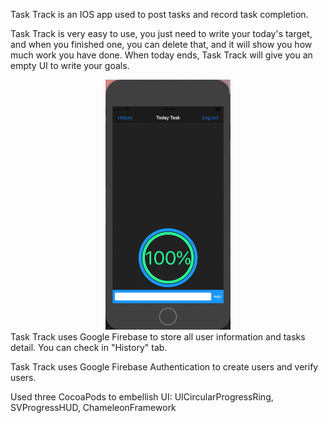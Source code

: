 
Task Track is an IOS app used to post tasks and record task completion.

Task Track is very easy to use, you just need to write your today's target, and when you finished one, you can delete that, and it will show you how much work you have done. When today ends, Task Track will give you an empty UI to write your goals.

<div align=center><img width="200" height="400" src="https://github.com/JiananWen/Task-Track/blob/master/Image/try1.gif"/></div>
Task Track uses Google Firebase to store all user information and tasks detail. You can check in "History" tab. 

Task Track uses Google Firebase Authentication to create users and verify users.

Used three CocoaPods to embellish UI: UICircularProgressRing, SVProgressHUD, ChameleonFramework









